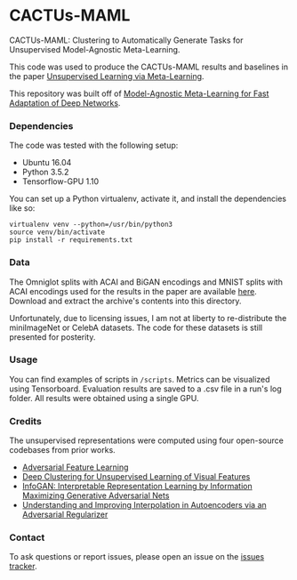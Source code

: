 # CACTUs-MAML
CACTUs-MAML: Clustering to Automatically Generate Tasks for Unsupervised Model-Agnostic Meta-Learning.

This code was used to produce the CACTUs-MAML results and baselines in the paper [Unsupervised Learning via Meta-Learning](https://arxiv.org/abs/1810.02334).

This repository was built off of [Model-Agnostic Meta-Learning for Fast Adaptation of Deep Networks](https://github.com/cbfinn/maml).

### Dependencies
The code was tested with the following setup:
* Ubuntu 16.04
* Python 3.5.2
* Tensorflow-GPU 1.10

You can set up a Python virtualenv, activate it, and install the dependencies like so:
```
virtualenv venv --python=/usr/bin/python3
source venv/bin/activate
pip install -r requirements.txt
```

### Data
The Omniglot splits with ACAI and BiGAN encodings and MNIST splits with ACAI encodings used for the results in the paper are available [here](https://drive.google.com/open?id=1_VCrehk8FXz4inMMb4u3ZYuRovHTfAoQ).
Download and extract the archive's contents into this directory.

Unfortunately, due to licensing issues, I am not at liberty to re-distribute the miniImageNet or CelebA datasets. The code for these datasets is still presented for posterity.

### Usage
You can find examples of scripts in ```/scripts```. Metrics can be visualized using Tensorboard. Evaluation results are saved to a .csv file in a run's log folder. All results were obtained using a single GPU.

### Credits
The unsupervised representations were computed using four open-source codebases from prior works.
* [Adversarial Feature Learning](https://github.com/jeffdonahue/bigan)
* [Deep Clustering for Unsupervised Learning of Visual Features](https://github.com/facebookresearch/deepcluster)
* [InfoGAN: Interpretable Representation Learning by Information Maximizing Generative Adversarial Nets](https://github.com/openai/InfoGAN)
* [Understanding and Improving Interpolation in Autoencoders via an Adversarial Regularizer](https://github.com/brain-research/acai)


### Contact
To ask questions or report issues, please open an issue on the [issues tracker](https://github.com/hsukyle/cactus-maml/issues).

